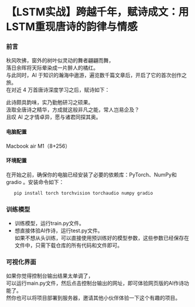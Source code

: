 # 【LSTM实战】跨越千年，赋诗成文：用LSTM重现唐诗的韵律与情感
### 前言
秋风吹拂，窗外的树叶似灵动的舞者翩翩而舞，<br>
落日余晖将天际晕染成一片醉人的橘红。<br>
与此同时，AI 于知识的瀚海中遨游，遍览数千篇文章后，开启了它的首次创作之旅。<br>
在对近 4 万首唐诗深度学习之后，赋诗如下：<br>


此诗颇具韵味，实乃勤勉研习之硕果。<br>汲取全唐诗之精华，方成就这般非凡之能，常人岂易企及？<br>
且叹 AI 之才情卓异，愿与诸君同探其奥。


#### 电脑配置
Macbook air M1（8+256）


#### 环境配置

在开始之前，确保你的电脑已经安装了必要的依赖库：PyTorch、NumPy和gradio 。安装命令如下：
```bash
   pip install torch torchvision torchaudio numpy gradio

```
### 训练模型

- 训练模型，运行train.py文件。
- 想直接体验AI作诗，运行test.py文件。<br>
如果不想从头训练，可以直接使用预训练好的模型参数，这些参数已经保存在文件中，只需下载仓库的所有代码和文件即可。
### 可视化界面
如果你觉得控制台输出结果太单调了，<br/>可以运行main.py文件，然后点击控制台输出的网址，即可体验网页版的AI作诗功能了。<br/>然你也可以将项目部署到服务器，邀请其他小伙伴体验一下这个有趣的项目。
